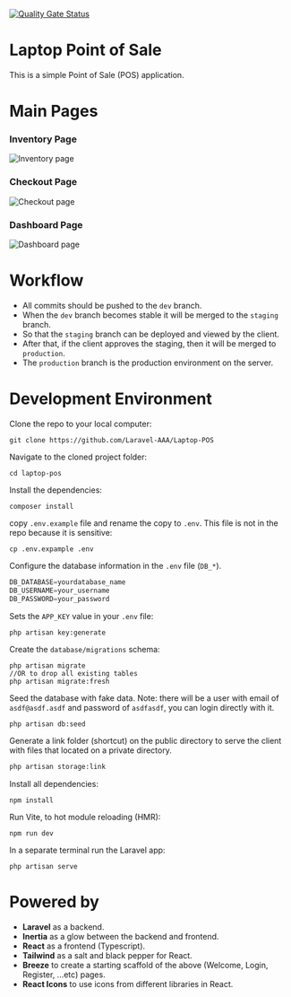 [![Quality Gate Status](https://sonarcloud.io/api/project_badges/measure?project=Laravel-AAA_Laptop-POS&metric=alert_status)](https://sonarcloud.io/summary/new_code?id=Laravel-AAA_Laptop-POS)

# Laptop Point of Sale

This is a simple Point of Sale (POS) application.

# Main Pages 

### Inventory Page

![Inventory page](public/assets/screenshots/2023-11-26%2009_43_52-Inventory - Laptop POS%20-%20Brave.png)

### Checkout Page

![Checkout page](public/assets/screenshots/2023-11-26%2010_05_34-Checkout - Laptop POS%20-%20Brave.png)

### Dashboard Page

![Dashboard page](public/assets/screenshots/2023-11-26%2010_43_36-Dashboard - Laptop POS%20-%20Brave.png)


# Workflow

- All commits should be pushed to the `dev` branch.
- When the `dev` branch becomes stable it will be merged to the `staging` branch.
- So that the `staging` branch can be deployed and viewed by the client.
- After that, if the client approves the staging, then it will be merged to `production`.
- The `production` branch is the production environment on the server.


# Development Environment

Clone the repo to your local computer:
```shell
git clone https://github.com/Laravel-AAA/Laptop-POS
```
Navigate to the cloned project folder:
```shell
cd laptop-pos
```
Install the dependencies:
```shell
composer install
```
copy `.env.example` file and rename the copy to `.env`. This file is not in the repo because it is sensitive:
```shell
cp .env.expample .env
```

Configure the database information in the `.env` file (`DB_*`).
```js
DB_DATABASE=yourdatabase_name
DB_USERNAME=your_username
DB_PASSWORD=your_password
```

Sets the `APP_KEY` value in your `.env` file:
```shell
php artisan key:generate
```

Create the `database/migrations` schema:
```shell
php artisan migrate
//OR to drop all existing tables
php artisan migrate:fresh
```

Seed the database with fake data. 
Note: there will be a user with email of `asdf@asdf.asdf` and password of `asdfasdf`, you can login directly with it. 
```bash
php artisan db:seed
```

Generate a link folder (shortcut) on the public directory to serve the client with files that located on a private directory.
```bash
php artisan storage:link
```

Install all dependencies:
```shell
npm install
```

Run Vite, to hot module reloading (HMR):
```shell
npm run dev
```

In a separate terminal run the Laravel app:
```shell
php artisan serve
```

# Powered by

- **Laravel** as a backend.
- **Inertia** as a glow between the backend and frontend.
- **React** as a frontend (Typescript).
- **Tailwind** as a salt and black pepper for React.
- **Breeze** to create a starting scaffold of the above (Welcome, Login, Register, ...etc) pages.
- **React Icons** to use icons from different libraries in React.
